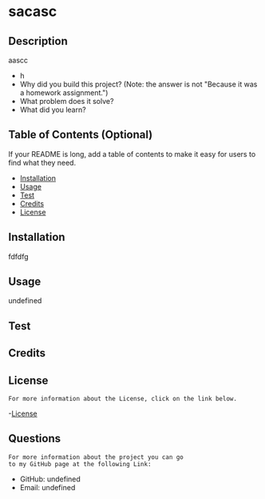 
# sacasc
    
## Description
    
aascc
    
- h
- Why did you build this project? (Note: the answer is not "Because it was a homework assignment.")
- What problem does it solve?
- What did you learn?
    
## Table of Contents (Optional)
    
If your README is long, add a table of contents to make it easy for users to find what they need.
    
- [Installation](#installation)
- [Usage](#usage)
- [Test](#test)
- [Credits](#credits)
- [License](#license)
    
## Installation
    
fdfdfg
    
## Usage
    


undefined


## Test
      

    
## Credits
    
 
    
## License
    For more information about the License, click on the link below.
-[License](https://opensource.org/licenses/MIT)

## Questions
    For more information about the project you can go
    to my GitHub page at the following Link:

- GitHub: undefined
- Email: undefined
